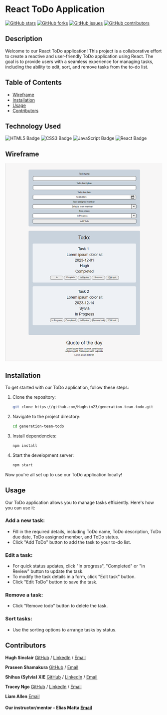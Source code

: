 # React ToDo Application

[![GitHub stars](https://img.shields.io/github/stars/Hughsin23/generation-team-todo)](https://github.com/Hughsin23/generation-team-todo/stargazers)
[![GitHub forks](https://img.shields.io/github/forks/Hughsin23/generation-team-todo)](https://github.com/Hughsin23/generation-team-todo/network)
[![GitHub issues](https://img.shields.io/github/issues/Hughsin23/generation-team-todo)](https://github.com/Hughsin23/generation-team-todo/issues)
[![GitHub contributors](https://img.shields.io/github/contributors/Hughsin23/generation-team-todo)](https://github.com/Hughsin23/generation-team-todo/graphs/contributors)

## Description

Welcome to our React ToDo application! This project is a collaborative effort to create a reactive and user-friendly ToDo application using React. The goal is to provide users with a seamless experience for managing tasks, including the ability to edit, sort, and remove tasks from the to-do list.

## Table of Contents

* [Wireframe](#wireframe)
* [Installation](#installation)
* [Usage](#usage)
* [Contributors](#contributors)

## Technology Used

![HTML5 Badge](https://img.shields.io/badge/HTML5-E34F26?style=for-the-badge&logo=html5&logoColor=white)
![CSS3 Badge](https://img.shields.io/badge/CSS3-1572B6?style=for-the-badge&logo=css3&logoColor=white)
![JavaScript Badge](https://img.shields.io/badge/JavaScript-F7DF1E?style=for-the-badge&logo=javascript&logoColor=black)
![React Badge](https://img.shields.io/badge/React-%2320232a?style=for-the-badge&logo=react&logoColor=%2361DAFB)

## Wireframe

![Wireframe](./to-do-app-wireframe.png)

## Installation

To get started with our ToDo application, follow these steps:

1. Clone the repository:
   ```sh
   git clone https://github.com/Hughsin23/generation-team-todo.git
   ```
2. Navigate to the project directory:
    ```sh
    cd generation-team-todo
    ```
3. Install dependencies:
    ```sh
    npm install
    ```
4. Start the development server:
    ```sh
    npm start
    ```
Now you're all set up to use our ToDo application locally!

## Usage

Our ToDo application allows you to manage tasks efficiently. Here's how you can use it:

### Add a new task:

* Fill in the required details, including ToDo name, ToDo description, ToDo due date, ToDo assigned member, and ToDo status.
* Click "Add ToDo" button to add the task to your to-do list.

### Edit a task:

* For quick status updates, click "In progress", "Completed" or "In Review" button to update the task.
* To modify the task details in a form, click "Edit task" button.
* Click "Edit ToDo" button to save the task.

### Remove a task:

* Click "Remove todo" button to delete the task.

### Sort tasks:

* Use the sorting options to arrange tasks by status.

## Contributors

__Hugh Sinclair__
[GitHub](https://github.com/Hughsin23 "Hugh's GitHub") / [LinkedIn](https://www.linkedin.com/in/hugh-sinclair-dev/ "Hugh's LinkedIn") / [Email](<hughsin23@gmail.com>)

__Praseen Shamakura__
[GitHub](https://github.com/PraseenS "Praseen's GitHub") / [Email](<spraseen@gmail.com>)

__Shihua (Sylvia) XIE__
[GitHub](https://github.com/shihuaxie "Shihua's GitHub") / [LinkedIn](https://www.linkedin.com/in/shihua-sylvia-xie-136282197/ "Shihua's LinkedIn") / [Email](<sylvia501628@gmail.com>)

__Tracey Ngo__
[GitHub](https://github.com/NTracey "Tracey's GitHub") / [LinkedIn](https://www.linkedin.com/in/tracey-ngo/ "Tracey's LinkedIn") / [Email](<traceyngo4@gmail.com>)

__Liam Allen__
[Email](<liamleeallen1998@hotmail.com>)

#### Our instructor/mentor - __Elias Matta__ [Email](<elias.matta@generation.org>)